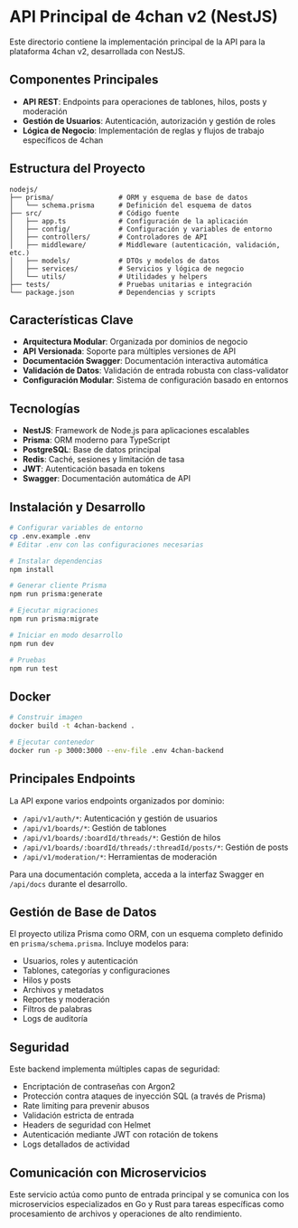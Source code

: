 # API Principal de 4chan v2 (NestJS)

Este directorio contiene la implementación principal de la API para la plataforma 4chan v2, desarrollada con NestJS.

## Componentes Principales

- **API REST**: Endpoints para operaciones de tablones, hilos, posts y moderación
- **Gestión de Usuarios**: Autenticación, autorización y gestión de roles
- **Lógica de Negocio**: Implementación de reglas y flujos de trabajo específicos de 4chan

## Estructura del Proyecto

```
nodejs/
├── prisma/                # ORM y esquema de base de datos
│   └── schema.prisma      # Definición del esquema de datos
├── src/                   # Código fuente
│   ├── app.ts             # Configuración de la aplicación
│   ├── config/            # Configuración y variables de entorno
│   ├── controllers/       # Controladores de API
│   ├── middleware/        # Middleware (autenticación, validación, etc.)
│   ├── models/            # DTOs y modelos de datos
│   ├── services/          # Servicios y lógica de negocio
│   └── utils/             # Utilidades y helpers
├── tests/                 # Pruebas unitarias e integración
└── package.json           # Dependencias y scripts
```

## Características Clave

- **Arquitectura Modular**: Organizada por dominios de negocio
- **API Versionada**: Soporte para múltiples versiones de API
- **Documentación Swagger**: Documentación interactiva automática
- **Validación de Datos**: Validación de entrada robusta con class-validator
- **Configuración Modular**: Sistema de configuración basado en entornos

## Tecnologías

- **NestJS**: Framework de Node.js para aplicaciones escalables
- **Prisma**: ORM moderno para TypeScript
- **PostgreSQL**: Base de datos principal
- **Redis**: Caché, sesiones y limitación de tasa
- **JWT**: Autenticación basada en tokens
- **Swagger**: Documentación automática de API

## Instalación y Desarrollo

```bash
# Configurar variables de entorno
cp .env.example .env
# Editar .env con las configuraciones necesarias

# Instalar dependencias
npm install

# Generar cliente Prisma
npm run prisma:generate

# Ejecutar migraciones
npm run prisma:migrate

# Iniciar en modo desarrollo
npm run dev

# Pruebas
npm run test
```

## Docker

```bash
# Construir imagen
docker build -t 4chan-backend .

# Ejecutar contenedor
docker run -p 3000:3000 --env-file .env 4chan-backend
```

## Principales Endpoints

La API expone varios endpoints organizados por dominio:

- `/api/v1/auth/*`: Autenticación y gestión de usuarios
- `/api/v1/boards/*`: Gestión de tablones
- `/api/v1/boards/:boardId/threads/*`: Gestión de hilos
- `/api/v1/boards/:boardId/threads/:threadId/posts/*`: Gestión de posts
- `/api/v1/moderation/*`: Herramientas de moderación

Para una documentación completa, acceda a la interfaz Swagger en `/api/docs` durante el desarrollo.

## Gestión de Base de Datos

El proyecto utiliza Prisma como ORM, con un esquema completo definido en `prisma/schema.prisma`. Incluye modelos para:

- Usuarios, roles y autenticación
- Tablones, categorías y configuraciones
- Hilos y posts
- Archivos y metadatos
- Reportes y moderación
- Filtros de palabras
- Logs de auditoría

## Seguridad

Este backend implementa múltiples capas de seguridad:

- Encriptación de contraseñas con Argon2
- Protección contra ataques de inyección SQL (a través de Prisma)
- Rate limiting para prevenir abusos
- Validación estricta de entrada
- Headers de seguridad con Helmet
- Autenticación mediante JWT con rotación de tokens
- Logs detallados de actividad

## Comunicación con Microservicios

Este servicio actúa como punto de entrada principal y se comunica con los microservicios especializados en Go y Rust para tareas específicas como procesamiento de archivos y operaciones de alto rendimiento.